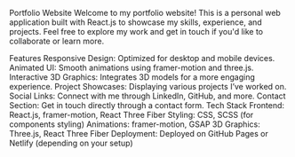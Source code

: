 Portfolio Website
Welcome to my portfolio website! This is a personal web application built with React.js to showcase my skills, experience, and projects. Feel free to explore my work and get in touch if you'd like to collaborate or learn more.

Features
Responsive Design: Optimized for desktop and mobile devices.
Animated UI: Smooth animations using framer-motion and three.js.
Interactive 3D Graphics: Integrates 3D models for a more engaging experience.
Project Showcases: Displaying various projects I’ve worked on.
Social Links: Connect with me through LinkedIn, GitHub, and more.
Contact Section: Get in touch directly through a contact form.
Tech Stack
Frontend: React.js, framer-motion, React Three Fiber
Styling: CSS, SCSS (for components styling)
Animations: framer-motion, GSAP
3D Graphics: Three.js, React Three Fiber
Deployment: Deployed on GitHub Pages or Netlify (depending on your setup)
